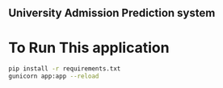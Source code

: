 ## University Admission Prediction system

# To Run This application 

```bash
pip install -r requirements.txt
gunicorn app:app --reload
```